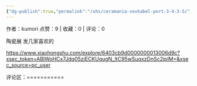 ```yaml
---
{"dg-publish":true,"permalink":"/xhs/ceramania-sevkabel-port-3-4-3-5/","noteIcon":"","updated":"2025-03-17T22:28:50.298+08:00"}
---
```


作者：kumori
点赞：9   |   收藏：0   |   评论：0

陶瓷展 发几家喜欢的

https://www.xiaohongshu.com/explore/6403cb9d0000000013006d9c?xsec_token=ABlWoHCx7Jdq05zjECKUqugN_ltC95wSuqxzDnSc2jplM=&xsec_source=pc_user

评论区：===========


